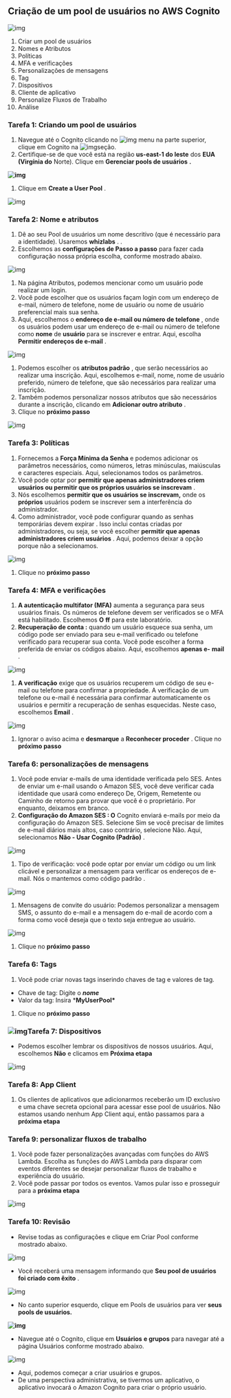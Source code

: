 ## Criação de um pool de usuários no AWS Cognito

![img](https://play.whizlabs.com/frontend/web/media/2020/06/04/task_id_74_creating_a_user_pool_in_aws_cognito.png)

1. Criar um pool de usuários
2. Nomes e Atributos
3. Políticas
4. MFA e verificações
5. Personalizações de mensagens
6. Tag
7. Dispositivos
8. Cliente de aplicativo
9. Personalize Fluxos de Trabalho
10. Análise

### Tarefa 1: Criando um pool de usuários

1. Navegue até o Cognito clicando no ![img](https://play.whizlabs.com/frontend/web/media/2020/01/20/image16.png) menu na parte superior, clique em Cognito na ![img](https://play.whizlabs.com/frontend/web/media/2020/01/20/image20.png)seção.
2. Certifique-se de que você está na região **us-east-1 do leste** dos **EUA (Virgínia do** Norte). Clique em **Gerenciar pools de usuários** **.**

**![img](https://play.whizlabs.com/frontend/web/media/2020/01/20/image8.png)**

1. Clique em **Create a User Pool** .

![img](https://play.whizlabs.com/frontend/web/media/2020/01/20/image23.png)

### Tarefa 2: Nome e atributos

1. Dê ao seu Pool de usuários um nome descritivo (que é necessário para a identidade). Usaremos **whizlabs** . .
2. Escolhemos as **configurações de Passo a passo** para fazer cada configuração nossa própria escolha, conforme mostrado abaixo.

![img](https://play.whizlabs.com/frontend/web/media/2020/01/20/image17.png)

1. Na página Atributos, podemos mencionar como um usuário pode realizar um login.
2. Você pode escolher que os usuários façam login com um endereço de e-mail, número de telefone, nome de usuário ou nome de usuário preferencial mais sua senha.
3. Aqui, escolhemos o **endereço de e-mail ou número de telefone** , onde os usuários podem usar um endereço de e-mail ou número de telefone como **nome** de **usuário** para se inscrever e entrar. Aqui, escolha **Permitir endereços de e-mail** .

![img](https://play.whizlabs.com/frontend/web/media/2020/01/20/image1.png)

1. Podemos escolher os **atributos padrão** , que serão necessários ao realizar uma inscrição. Aqui, escolhemos e-mail, nome, nome de usuário preferido, número de telefone, que são necessários para realizar uma inscrição.
2. Também podemos personalizar nossos atributos que são necessários durante a inscrição, clicando em **Adicionar outro atributo** . 
3. Clique no **próximo passo**

![img](https://play.whizlabs.com/frontend/web/media/2020/01/20/image21.png)

### Tarefa 3: Políticas

1. Fornecemos a **Força Mínima da Senha** e podemos adicionar os parâmetros necessários, como números, letras minúsculas, maiúsculas e caracteres especiais. Aqui, selecionamos todos os parâmetros.
2. Você pode optar por **permitir que apenas administradores criem usuários ou permitir que os próprios usuários se inscrevam** .
3. Nós escolhemos **permitir que os usuários se inscrevam,** onde os **próprios** usuários podem se inscrever sem a interferência do administrador.
4. Como administrador, você pode configurar quando as senhas temporárias devem expirar . Isso inclui contas criadas por administradores, ou seja, se você escolher **permitir que apenas administradores criem usuários** . Aqui, podemos deixar a opção porque não a selecionamos.

![img](https://play.whizlabs.com/frontend/web/media/2020/01/20/image14.png)

1. Clique no **próximo passo**

### Tarefa 4: MFA e verificações

1. **A autenticação multifator (MFA)** aumenta a segurança para seus usuários finais. Os números de telefone devem ser verificados se o MFA está habilitado. Escolhemos **O** **ff** para este laboratório.
2. **Recuperação de conta :** quando um usuário esquece sua senha, um código pode ser enviado para seu e-mail verificado ou telefone verificado para recuperar sua conta. Você pode escolher a forma preferida de enviar os códigos abaixo. Aqui, escolhemos **apenas e-** **mail** .

![img](https://play.whizlabs.com/frontend/web/media/2020/01/20/image12.png)

1. **A verificação** exige que os usuários recuperem um código de seu e-mail ou telefone para confirmar a propriedade. A verificação de um telefone ou e-mail é necessária para confirmar automaticamente os usuários e permitir a recuperação de senhas esquecidas. Neste caso, escolhemos **Email** .

![img](https://play.whizlabs.com/frontend/web/media/2021/07/15/task_5_step_4.jpg)

1. Ignorar o aviso acima e **desmarque** a **Reconhecer proceder** . Clique no **próximo passo**

### Tarefa 6: personalizações de mensagens

1. Você pode enviar e-mails de uma identidade verificada pelo SES. Antes de enviar um e-mail usando o Amazon SES, você deve verificar cada identidade que usará como endereço De, Origem, Remetente ou Caminho de retorno para provar que você é o proprietário. Por enquanto, deixamos em branco.
2. **Configuração do Amazon SES : O** Cognito enviará e-mails por meio da configuração do Amazon SES. Selecione Sim se você precisar de limites de e-mail diários mais altos, caso contrário, selecione Não. Aqui, selecionamos **Não - Usar Cognito (Padrão)** .

![img](https://play.whizlabs.com/frontend/web/media/2020/01/20/image13.png)

1. Tipo de verificação: você pode optar por enviar um código ou um link clicável e personalizar a mensagem para verificar os endereços de e-mail. Nós o mantemos como código padrão .

![img](https://play.whizlabs.com/frontend/web/media/2020/01/20/image15.png)

1. Mensagens de convite do usuário: Podemos personalizar a mensagem SMS, o assunto do e-mail e a mensagem do e-mail de acordo com a forma como você deseja que o texto seja entregue ao usuário.

![img](https://play.whizlabs.com/frontend/web/media/2020/01/20/image3.png)

1. Clique no **próximo passo**

### Tarefa 6: Tags

1. Você pode criar novas tags inserindo chaves de tag e valores de tag.

- Chave de tag: Digite o ***nome***
- Valor da tag: Insira ***MyUserPool\*** 

1. Clique no **próximo passo**

### ![img](https://play.whizlabs.com/frontend/web/media/2020/01/20/image5.png)Tarefa 7: Dispositivos

- Podemos escolher lembrar os dispositivos de nossos usuários. Aqui, escolhemos **Não** e clicamos em **Próxima etapa**

![img](https://play.whizlabs.com/frontend/web/media/2020/01/20/image10.png)

### Tarefa 8: App Client

1. Os clientes de aplicativos que adicionarmos receberão um ID exclusivo e uma chave secreta opcional para acessar esse pool de usuários. Não estamos usando nenhum App Client aqui, então passamos para a **próxima etapa**

### Tarefa 9: personalizar fluxos de trabalho

1. Você pode fazer personalizações avançadas com funções do AWS Lambda. Escolha as funções do AWS Lambda para disparar com eventos diferentes se desejar personalizar fluxos de trabalho e experiência do usuário. 
2. Você pode passar por todos os eventos. Vamos pular isso e prosseguir para a **próxima etapa**

![img](https://play.whizlabs.com/frontend/web/media/2020/01/20/image9.png)

### Tarefa 10: Revisão

- Revise todas as configurações e clique em Criar Pool conforme mostrado abaixo.

![img](https://play.whizlabs.com/frontend/web/media/2020/01/20/image6.png)

- Você receberá uma mensagem informando que **Seu pool de usuários foi criado com êxito** .

![img](https://play.whizlabs.com/frontend/web/media/2020/01/20/image19.png)

- No canto superior esquerdo, clique em Pools de usuários para ver **seus pools de usuários.**

**![img](https://play.whizlabs.com/frontend/web/media/2020/01/20/created_user_pool.png)**

- Navegue até o Cognito, clique em **Usuários** **e grupos** para navegar até a página Usuários conforme mostrado abaixo.

![img](https://play.whizlabs.com/frontend/web/media/2020/01/20/image4.png)

- Aqui, podemos começar a criar usuários e grupos.
- De uma perspectiva administrativa, se tivermos um aplicativo, o aplicativo invocará o Amazon Cognito para criar o próprio usuário.